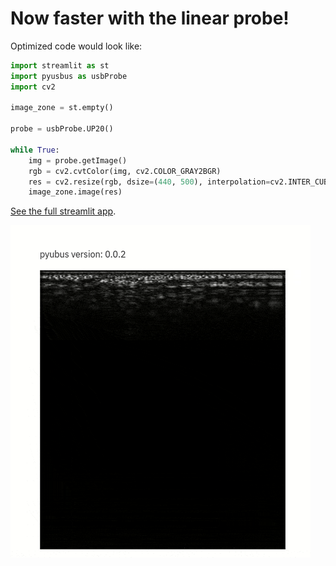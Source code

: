 # Now faster with the linear probe!

Optimized code would look like:

```python
import streamlit as st
import pyusbus as usbProbe
import cv2

image_zone = st.empty()

probe = usbProbe.UP20()

while True: 
    img = probe.getImage()
    rgb = cv2.cvtColor(img, cv2.COLOR_GRAY2BGR)
    res = cv2.resize(rgb, dsize=(440, 500), interpolation=cv2.INTER_CUBIC)
    image_zone.image(res)
```

[See the full streamlit app](app.py).

![](capture.gif)




